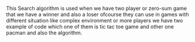 This Search algorithm is used when we have two player or zero-sum game that we have a winner and also a loser ofcourse they can use in games with different situation like complex environment or more players
we have two example of code which one of them is tic tac toe game and other one pacman and also the algorithm.
